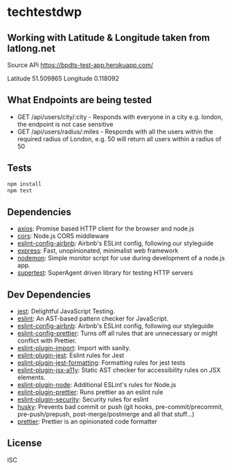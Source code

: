 # techtestdwp

## Working with Latitude & Longitude taken from latlong.net

Source APi https://bpdts-test-app.herokuapp.com/

Latitude 51.509865
Longitude 0.118092

## What Endpoints are being tested

- GET /api/users/city/:city - Responds with everyone in a city e.g. london, the endpoint is not case sensitive
- GET /api/users/radius/:miles - Responds with all the users within the required radius of London, e.g. 50 will return all users within a radius of 50

## Tests

```sh
npm install
npm test
```

## Dependencies

- [axios](https://ghub.io/axios): Promise based HTTP client for the browser and node.js
- [cors](https://ghub.io/cors): Node.js CORS middleware
- [eslint-config-airbnb](https://ghub.io/eslint-config-airbnb): Airbnb&#39;s ESLint config, following our styleguide
- [express](https://ghub.io/express): Fast, unopinionated, minimalist web framework
- [nodemon](https://ghub.io/nodemon): Simple monitor script for use during development of a node.js app.
- [supertest](https://ghub.io/supertest): SuperAgent driven library for testing HTTP servers

## Dev Dependencies

- [jest](https://ghub.io/jest): Delightful JavaScript Testing.
- [eslint](https://ghub.io/eslint): An AST-based pattern checker for JavaScript.
- [eslint-config-airbnb](https://ghub.io/eslint-config-airbnb): Airbnb&#39;s ESLint config, following our styleguide
- [eslint-config-prettier](https://ghub.io/eslint-config-prettier): Turns off all rules that are unnecessary or might conflict with Prettier.
- [eslint-plugin-import](https://ghub.io/eslint-plugin-import): Import with sanity.
- [eslint-plugin-jest](https://ghub.io/eslint-plugin-jest): Eslint rules for Jest
- [eslint-plugin-jest-formatting](https://ghub.io/eslint-plugin-jest-formatting): Formatting rules for jest tests
- [eslint-plugin-jsx-a11y](https://ghub.io/eslint-plugin-jsx-a11y): Static AST checker for accessibility rules on JSX elements.
- [eslint-plugin-node](https://ghub.io/eslint-plugin-node): Additional ESLint&#39;s rules for Node.js
- [eslint-plugin-prettier](https://ghub.io/eslint-plugin-prettier): Runs prettier as an eslint rule
- [eslint-plugin-security](https://ghub.io/eslint-plugin-security): Security rules for eslint
- [husky](https://ghub.io/husky): Prevents bad commit or push (git hooks, pre-commit/precommit, pre-push/prepush, post-merge/postmerge and all that stuff...)
- [prettier](https://ghub.io/prettier): Prettier is an opinionated code formatter

## License

ISC

